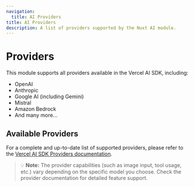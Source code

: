 ```yaml
---
navigation:
  title: AI Providers
title: AI Providers
description: A list of providers supported by the Nuxt AI module.
---
```


# Providers

This module supports all providers available in the Vercel AI SDK, including:

- OpenAI
- Anthropic
- Google AI (including Gemini)
- Mistral
- Amazon Bedrock
- And many more...

## Available Providers

For a complete and up-to-date list of supported providers, please refer to the [Vercel AI SDK Providers documentation](https://ai-sdk.dev/providers/ai-sdk-providers).

> 💡 **Note:** The provider capabilities (such as image input, tool usage, etc.) vary depending on the specific model you choose. Check the provider documentation for detailed feature support.

